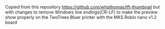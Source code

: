 Copied from this repository https://github.com/whpthomas/tft-thumbnail but with changes to remove Windows line endings(CR-LF) to make the preview show properly on the TwoTrees Bluer printer with the MKS Robin nano v1.2 board
